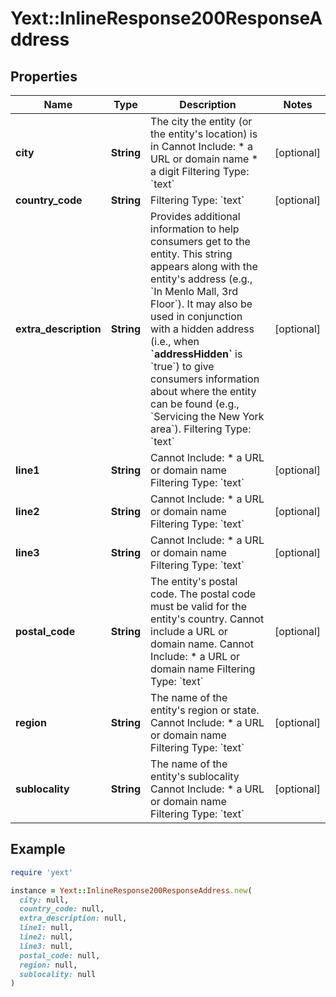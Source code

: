 # Yext::InlineResponse200ResponseAddress

## Properties

| Name | Type | Description | Notes |
| ---- | ---- | ----------- | ----- |
| **city** | **String** | The city the entity (or the entity&#39;s location) is in   Cannot Include: * a URL or domain name * a digit  Filtering Type: &#x60;text&#x60; | [optional] |
| **country_code** | **String** | Filtering Type: &#x60;text&#x60; | [optional] |
| **extra_description** | **String** | Provides additional information to help consumers get to the entity. This string appears along with the entity&#39;s address (e.g., &#x60;In Menlo Mall, 3rd Floor&#x60;). It may also be used in conjunction with a hidden address (i.e., when **&#x60;addressHidden&#x60;** is &#x60;true&#x60;) to give consumers information about where the entity can be found (e.g., &#x60;Servicing the New York area&#x60;).  Filtering Type: &#x60;text&#x60; | [optional] |
| **line1** | **String** |  Cannot Include: * a URL or domain name  Filtering Type: &#x60;text&#x60; | [optional] |
| **line2** | **String** |  Cannot Include: * a URL or domain name  Filtering Type: &#x60;text&#x60; | [optional] |
| **line3** | **String** |  Cannot Include: * a URL or domain name  Filtering Type: &#x60;text&#x60; | [optional] |
| **postal_code** | **String** | The entity&#39;s postal code. The postal code must be valid for the entity&#39;s country. Cannot include a URL or domain name.   Cannot Include: * a URL or domain name  Filtering Type: &#x60;text&#x60; | [optional] |
| **region** | **String** | The name of the entity&#39;s region or state.   Cannot Include: * a URL or domain name  Filtering Type: &#x60;text&#x60; | [optional] |
| **sublocality** | **String** | The name of the entity&#39;s sublocality   Cannot Include: * a URL or domain name  Filtering Type: &#x60;text&#x60; | [optional] |

## Example

```ruby
require 'yext'

instance = Yext::InlineResponse200ResponseAddress.new(
  city: null,
  country_code: null,
  extra_description: null,
  line1: null,
  line2: null,
  line3: null,
  postal_code: null,
  region: null,
  sublocality: null
)
```

